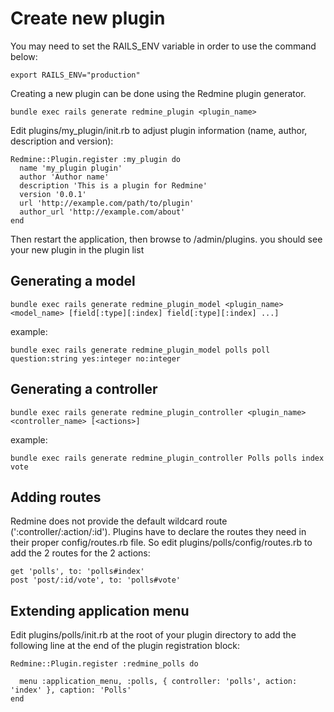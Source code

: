 # Create new plugin

You may need to set the RAILS_ENV variable in order to use the command below:
```
export RAILS_ENV="production"
```
Creating a new plugin can be done using the Redmine plugin generator.
```
bundle exec rails generate redmine_plugin <plugin_name>
```
Edit plugins/my_plugin/init.rb to adjust plugin information (name, author, description and version):
```
Redmine::Plugin.register :my_plugin do
  name 'my_plugin plugin'
  author 'Author name'
  description 'This is a plugin for Redmine'
  version '0.0.1'
  url 'http://example.com/path/to/plugin'
  author_url 'http://example.com/about'
end
```
Then restart the application, then browse to /admin/plugins. you should see your new plugin in the plugin list 
## Generating a model
```
bundle exec rails generate redmine_plugin_model <plugin_name> <model_name> [field[:type][:index] field[:type][:index] ...]
```
example: 
```
bundle exec rails generate redmine_plugin_model polls poll question:string yes:integer no:integer

```
## Generating a controller
```
bundle exec rails generate redmine_plugin_controller <plugin_name> <controller_name> [<actions>]
```

example: 
```
bundle exec rails generate redmine_plugin_controller Polls polls index vote

```

## Adding routes 

Redmine does not provide the default wildcard route (':controller/:action/:id'). Plugins have to declare the routes they need in their proper config/routes.rb file. So edit plugins/polls/config/routes.rb to add the 2 routes for the 2 actions:
```
get 'polls', to: 'polls#index'
post 'post/:id/vote', to: 'polls#vote'
```

## Extending application menu 
Edit plugins/polls/init.rb at the root of your plugin directory to add the following line at the end of the plugin registration block:

```
Redmine::Plugin.register :redmine_polls do

  menu :application_menu, :polls, { controller: 'polls', action: 'index' }, caption: 'Polls'
end
```